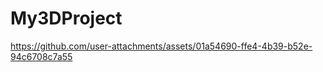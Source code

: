# My3DProject
 





https://github.com/user-attachments/assets/01a54690-ffe4-4b39-b52e-94c6708c7a55











